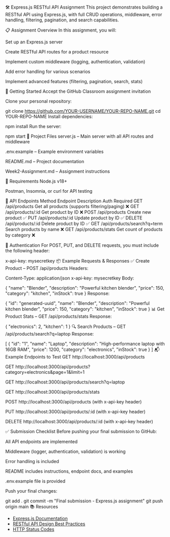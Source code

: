 🛠️ Express.js RESTful API Assignment
This project demonstrates building a RESTful API using Express.js, with full CRUD operations, middleware, error handling, filtering, pagination, and search capabilities.

📋 Assignment Overview
In this assignment, you will:

Set up an Express.js server

Create RESTful API routes for a product resource

Implement custom middleware (logging, authentication, validation)

Add error handling for various scenarios

Implement advanced features (filtering, pagination, search, stats)

🚀 Getting Started
Accept the GitHub Classroom assignment invitation

Clone your personal repository:


git clone https://github.com/YOUR-USERNAME/YOUR-REPO-NAME.git
cd YOUR-REPO-NAME
Install dependencies:


npm install
Run the server:


npm start
📁 Project Files
server.js – Main server with all API routes and middleware

.env.example – Example environment variables

README.md – Project documentation

Week2-Assignment.md – Assignment instructions

🔧 Requirements
Node.js v18+

Postman, Insomnia, or curl for API testing

📌 API Endpoints
Method	Endpoint	Description	Auth Required
GET	/api/products	Get all products (supports filtering/paging)	❌
GET	/api/products/:id	Get product by ID	❌
POST	/api/products	Create new product	✅
PUT	/api/products/:id	Update product by ID	✅
DELETE	/api/products/:id	Delete product by ID	✅
GET	/api/products/search?q=term	Search products by name	❌
GET	/api/products/stats	Get count of products by category	❌

🔐 Authentication
For POST, PUT, and DELETE requests, you must include the following header:


x-api-key: mysecretkey
📦 Example Requests & Responses
✅ Create Product – POST /api/products
Headers:


Content-Type: application/json
x-api-key: mysecretkey
Body:


{
  "name": "Blender",
  "description": "Powerful kitchen blender",
  "price": 150,
  "category": "kitchen",
  "inStock": true
}
Response:


{
  "id": "generated-uuid",
  "name": "Blender",
  "description": "Powerful kitchen blender",
  "price": 150,
  "category": "kitchen",
  "inStock": true
}
📊 Get Product Stats – GET /api/products/stats
Response:


{
  "electronics": 2,
  "kitchen": 1
}
🔍 Search Products – GET /api/products/search?q=laptop
Response:


[
  {
    "id": "1",
    "name": "Laptop",
    "description": "High-performance laptop with 16GB RAM",
    "price": 1200,
    "category": "electronics",
    "inStock": true
  }
]
📬 Example Endpoints to Test
GET http://localhost:3000/api/products

GET http://localhost:3000/api/products?category=electronics&page=1&limit=1

GET http://localhost:3000/api/products/search?q=laptop

GET http://localhost:3000/api/products/stats

POST http://localhost:3000/api/products (with x-api-key header)

PUT http://localhost:3000/api/products/:id (with x-api-key header)

DELETE http://localhost:3000/api/products/:id (with x-api-key header)

✅ Submission Checklist
Before pushing your final submission to GitHub:

 All API endpoints are implemented

 Middleware (logger, authentication, validation) is working

 Error handling is included

 README includes instructions, endpoint docs, and examples

 .env.example file is provided

 Push your final changes:

git add .
git commit -m "Final submission - Express.js assignment"
git push origin main
📚 Resources

- [Express.js Documentation](https://expressjs.com/)
- [RESTful API Design Best Practices](https://restfulapi.net/)
- [HTTP Status Codes](https://developer.mozilla.org/en-US/docs/Web/HTTP/Status) 

